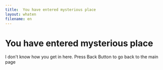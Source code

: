 ```yaml
---
title:  You have entered mysterious place
layout: whaten
filename: en
--- 
```


# You have entered mysterious place

I don't know how you get in here. Press Back Button to go back to the main page